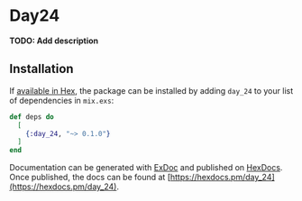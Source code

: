 # Day24

**TODO: Add description**

## Installation

If [available in Hex](https://hex.pm/docs/publish), the package can be installed
by adding `day_24` to your list of dependencies in `mix.exs`:

```elixir
def deps do
  [
    {:day_24, "~> 0.1.0"}
  ]
end
```

Documentation can be generated with [ExDoc](https://github.com/elixir-lang/ex_doc)
and published on [HexDocs](https://hexdocs.pm). Once published, the docs can
be found at [https://hexdocs.pm/day_24](https://hexdocs.pm/day_24).

